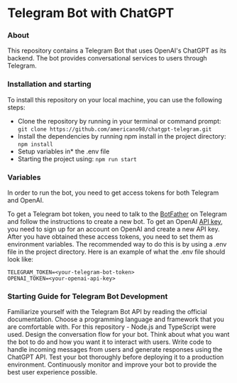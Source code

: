 # Telegram Bot with ChatGPT
### About
This repository contains a Telegram Bot that uses OpenAI's ChatGPT as its backend. The bot provides conversational services to users through Telegram.

### Installation and starting
To install this repository on your local machine, you can use the following steps:

* Clone the repository by running in your terminal or command prompt:
`git clone https://github.com/americano98/chatgpt-telegram.git`
* Install the dependencies by running npm install in the project directory:
`npm install`
* Setup variables in* the .env file
* Starting the project using:
`npm run start`

### Variables
In order to run the bot, you need to get access tokens for both Telegram and OpenAI.

To get a Telegram bot token, you need to talk to the [BotFather](https://t.me/BotFather) on Telegram and follow the instructions to create a new bot.
To get an OpenAI [API key](https://platform.openai.com/account/api-keys), you need to sign up for an account on OpenAI and create a new API key.
After you have obtained these access tokens, you need to set them as environment variables. The recommended way to do this is by using a .env file in the project directory. Here is an example of what the .env file should look like:

```
TELEGRAM_TOKEN=<your-telegram-bot-token>
OPENAI_TOKEN=<your-openai-api-key>
```
### Starting Guide for Telegram Bot Development
Familiarize yourself with the Telegram Bot API by reading the official documentation.
Choose a programming language and framework that you are comfortable with. For this repository - Node.js and TypeScript were used.
Design the conversation flow for your bot. Think about what you want the bot to do and how you want it to interact with users.
Write code to handle incoming messages from users and generate responses using the ChatGPT API.
Test your bot thoroughly before deploying it to a production environment.
Continuously monitor and improve your bot to provide the best user experience possible.